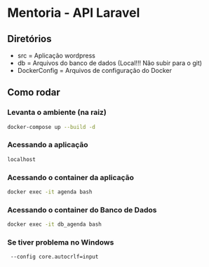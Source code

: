 # Mentoria - API Laravel

## Diretórios

- src = Aplicação wordpress
- db = Arquivos do banco de dados (Local!!! Não subir para o git)
- DockerConfig = Arquivos de configuração do Docker

## Como rodar

### Levanta o ambiente (na raiz)

```bash
docker-compose up --build -d
```

### Acessando a aplicação

```bash
localhost
```

### Acessando o container da aplicação

```bash
docker exec -it agenda bash
```

### Acessando o container do Banco de Dados

```bash
docker exec -it db_agenda bash
```

### Se tiver problema no Windows

```
 --config core.autocrlf=input
```
